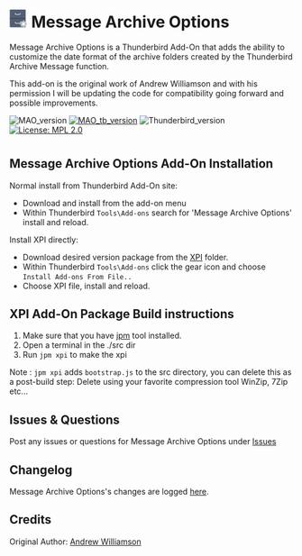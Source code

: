# ![MAO icon] Message Archive Options 

Message Archive Options is a Thunderbird Add-On that adds the ability to customize the date format
of the archive folders created by the Thunderbird Archive Message function.

This add-on is the original work of Andrew Williamson and with his permission I will be updating
the code for compatibility going forward and possible improvements.

![MAO_version](https://img.shields.io/badge/version-v5.0.2-darkorange.png?label=Message%20Archive%20Options)
[![MAO_tb_version](https://img.shields.io/badge/version-v5.0.2-blue.png?label=Thunderbird%20Add-On)](https://addons.thunderbird.net/en-US/thunderbird/addon/message-archive-options/?src=search)
![Thunderbird_version](https://img.shields.io/badge/version-v58--60.*-blue.png?label=Thunderbird)
[![License: MPL 2.0](https://img.shields.io/badge/License-MPL%202.0-red.png)](https://opensource.org/licenses/MPL-2.0)
#

## Message Archive Options Add-On Installation

Normal install from Thunderbird Add-On site:
- Download and install from the add-on menu
- Within Thunderbird ``Tools\Add-ons`` search for 'Message Archive Options' install and reload.

Install XPI directly:
- Download desired version package from the [XPI](xpi) folder.
- Within Thunderbird ``Tools\Add-ons`` click the gear icon and choose ``Install Add-ons From File..``
- Choose XPI file, install and reload.

## XPI Add-On Package Build instructions

1. Make sure that you have [jpm](https://developer.mozilla.org/en-US/Add-ons/SDK/Tools/jpm#Installation) tool installed.
2. Open a terminal in the ./src dir
3. Run ``jpm xpi`` to make the xpi

Note : ``jpm xpi`` adds ``bootstrap.js`` to the src directory, you can delete this as a post-build step: 
Delete using your favorite compression tool WinZip, 7Zip etc...

## Issues & Questions
Post any issues or questions for Message Archive Options under [Issues](https://github.com/cleidigh/Message-archive-options-TB/issues)

## Changelog
Message Archive Options's changes are logged [here](CHANGELOG.md).

## Credits
Original Author: [Andrew Williamson](https://addons.thunderbird.net/en-US/thunderbird/user/eviljeff/ "Andrew Williamson")


[MAO icon]: rep-resources/images/mao-icon-32px.png 
